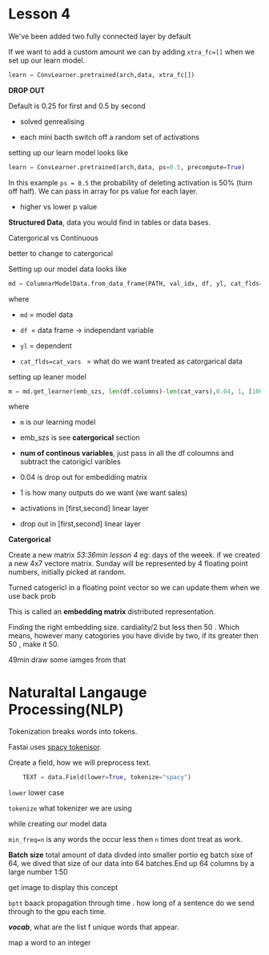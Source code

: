 # Lesson 4

We've been added two fully connected layer by default

If we want to add a custom amount we can by adding ```xtra_fc=[]``` when we set up our learn model.

```python
learn = ConvLearner.pretrained(arch,data, xtra_fc[])
```

**DROP OUT**

Default is 0.25 for first and 0.5 by second

* solved genrealising

* each mini bacth switch off a random set of activations

setting up our learn model looks like

```python
learn = ConvLearner.pretrained(arch,data, ps=0.5, precompute=True)
``` 

In this example ```ps = 0.5``` the probability of deleting activation is 50% (turn off half). We can pass in array for ps value for each layer.

* higher vs lower p value


**Structured Data**, data you would find in tables or data bases.

Catergorical vs Continuous 

better to change to catergorical

Setting up our model data looks like

```python
md = ColumnarModelData.from_data_frame(PATH, val_idx, df, yl, cat_flds=cat_vars, bs=128, test_df=df_test)
```

where

* ```md``` = model data

* ```df ```= data frame -> independant variable

* ```yl``` = dependent

* ```cat_flds=cat_vars ``` = what do we want treated as catorgarical data

setting up leaner model

```python
m = md.get_learner(emb_szs, len(df.columns)-len(cat_vars),0.04, 1, [1000,500], [0.001,0.01], y_range=y_range)
```
where

* ```m``` is our learning model

* emb_szs is see **catergorical** section

* **num of continous variables**, just pass in all the df coloumns and subtract the catorigicl varibles

* 0.04 is drop out for embediding matrix

* 1 is how many outputs do we want (we want sales)

* activations in [first,second] linear layer

* drop out in [first,second] linear layer



**Catergorical**

Create a new matrix *53:36min lesson 4* eg: days of the weeek. if we created a new 4x7 vectore matrix. Sunday will be represented by 4 floating point numbers, initially picked at random.

Turned catogericl in a floating point vector  so we can update them when we use back prob

This is called an **embedding matrix** distributed representation.

Finding the right embedding size. cardiality/2 but less then 50 . Which means, however many catogories you have divide by two, if its greater then 50 , make it 50.



49min draw some iamges from that

# Naturaltal Langauge Processing(NLP)

Tokenization breaks words into tokens.

Fastai uses [spacy tokenisor](https://spacy.io/usage/spacy-101).

Create a field, how we will preprocess text.

```python
    TEXT = data.Field(lower=True, tokenize="spacy")
```

```lower``` lower case

```tokenize``` what tokenizer we are using

while creating our model data

```min_freq=n``` is any words the occur less then ```n``` times dont treat as work.

**Batch size** total amount of data divded into smaller portio eg batch sixe of 64, we dived that size of our data into 64 batches.End up 64 columns by a large number 1:50

get image to display this concept

```bptt``` baack propagation through time . how long of a sentence do we send through to the gpu each time.

***vocab***, what are the list f unique words that appear.

map a word to an integer

